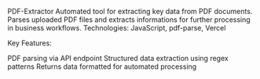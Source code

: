 PDF-Extractor
Automated tool for extracting key data from PDF documents. Parses uploaded PDF files and extracts informations for further processing in business workflows.
Technologies: JavaScript, pdf-parse, Vercel

Key Features:

PDF parsing via API endpoint
Structured data extraction using regex patterns
Returns data formatted for automated processing
